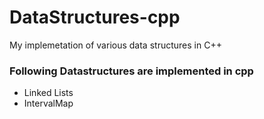 # DataStructures-cpp
My implemetation of various data structures in C++

### Following Datastructures are implemented in cpp
* Linked Lists
* IntervalMap
